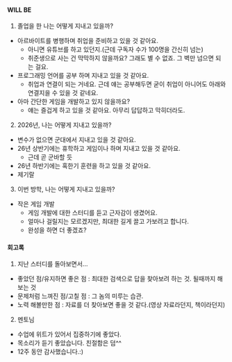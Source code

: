 #### WILL BE

1. 졸업을 한 나는 어떻게 지내고 있을까?
- 아르바이트를 병행하며 취업을 준비하고 있을 것 같아요.
    - 아니면 유튜브를 하고 있던지.(근데 구독자 수가 100명을 간신히 넘는)
    - 취준생으로 사는 건 막막하지 않을까요? 그래도 별 수 없죠. 그 벽만 넘으면 되는 걸요.
- 프로그래밍 언어를 공부 하며 지내고 있을 것 같아요.
    - 취업과 연결이 되는 거네요. 근데 얘는 공부해두면 굳이 취업이 아니어도 아래와 연결지을 수 있을 것 같네요.
- 아마 간단한 게임을 개발하고 있지 않을까요?
    - 얘는 즐겁게 하고 있을 것 같아요. 아무리 답답하고 막히더라도.

2. 2026년, 나는 어떻게 지내고 있을까?
- 변수가 없으면 군대에서 지내고 있을 것 같아요.
- 26년 상반기에는 휴학하고 게임이나 하며 지내고 있을 것 같아요.
    - 근데 곧 군바할 듯
- 26년 하반기에는 혹한기 훈련을 하고 있을 것 같아요.
- 제기랄

3. 이번 방학, 나는 어떻게 지내고 있을까?
- 작은 게임 개발
    - 게임 개발에 대한 스터디를 듣고 근자감이 생겼어요.
    - 얼마나 걸릴지는 모르겠지만, 최대한 길게 끌고 가보려고 합니다.
    - 완성을 하면 더 좋겠죠?

#### 회고록

1. 지난 스터디를 돌아보면서...
- 좋았던 점/유지하면 좋은 점 : 최대한 검색으로 답을 찾아보려 하는 것. 될때까지 해보는 것
- 문제처럼 느껴진 점/고칠 점 : 그 놈의 미루는 습관.
- 노력 해볼만한 점 : 자료를 더 찾아보면 좋을 것 같다.(영상 자료라던지, 책이라던지)

2. 멘토님
- 수업에 위트가 있어서 집중하기에 좋았다.
- 목소리가 듣기 좋았습니다. 친절함은 덤^^
- 12주 동안 감사했습니다.:)